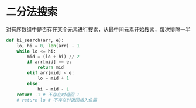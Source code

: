 # 二分法搜索
对有序数组中是否存在某个元素进行搜索，从最中间元素开始搜索，每次排除一半

```python
def bi_search(arr, e):
    lo, hi = 0, len(arr) - 1
    while lo <= hi:
        mid = (lo + hi) // 2
        if arr[mid] == e:
            return mid
        elif arr[mid] < e:
            lo = mid + 1
        else:
            hi = mid - 1
    return -1 # 不存在时返回-1
    # return lo # 不存在时返回插入位置
```
